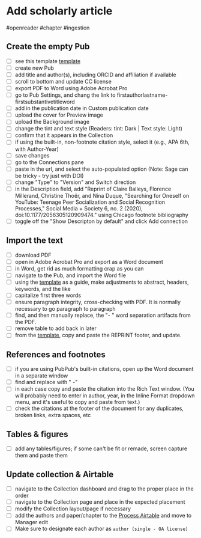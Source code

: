 # Add scholarly article

#openreader #chapter #ingestion

## Create the empty Pub

- [ ] see this template [template](https://www.mediastudies.press/pub/template-scholarly/draft)
- [ ] create new Pub
- [ ] add title and author(s), including ORCID and affiliation if available
- [ ] scroll to bottom and update CC license
- [ ] export PDF to Word using Adobe Acrobat Pro
- [ ] go to Pub Settings, and chang the link to firstauthorlastname-firstsubstantivetitleword
- [ ] add in the publication date in Custom publication date
- [ ] upload the cover for Preview image
- [ ] upload the Background image 
- [ ] change the tint and text style (Readers: tint: Dark | Text style: Light)
- [ ] confirm that it appears in the Collection 
- [ ] if using the built-in, non-footnote citation style, select it (e.g., APA 6th, with Author-Year)
- [ ] save changes
- [ ] go to the Connections pane
- [ ] paste in the url, and select the auto-populated option (Note: Sage can be tricky - try just with DOI)
- [ ] change "Type" to "Version" and Switch direction
- [ ] in the Description field, add "Reprint of Claire Balleys, Florence Millerand, Christine Thoër, and Nina Duque, "Searching for Oneself on YouTube: Teenage Peer Socialization and Social Recognition Processes," Social Media + Society 6, no. 2 (2020), doi:10.1177/2056305120909474." using Chicago footnote bibliography
- [ ] toggle off the "Show Descripton by default" and click Add connection

## Import the text

- [ ] download PDF
- [ ] open in Adobe Acrobat Pro and export as a Word document
- [ ] in Word, get rid as much formatting crap as you can
- [ ] navigate to the Pub, and import the Word file
- [ ] using the [template](https://www.mediastudies.press/pub/template-scholarly/draft) as a guide, make adjustments to abstract, headers, keywords, and the like
- [ ] capitalize first three words
- [ ] ensure paragraph integrity, cross-checking with PDF. It is normally necessary to go paragraph to paragraph
- [ ] find, and then manually replace, the "- " word separation artifacts from the PDF. 
- [ ] remove table to add back in later
- [ ] from the [template](https://www.mediastudies.press/pub/template-scholarly/draft), copy and paste the REPRINT footer, and update.

## References and footnotes

- [ ] if you are using PubPub's built-in citations, open up the Word document in a separate window
- [ ] find and replace with " -" 
- [ ] in each case copy and paste the citation into the Rich Text window. (You will probably need to enter in author, year, in the Inline Format dropdown menu, and it's useful to copy and paste from text.)
- [ ] check the citations at the footer of the document for any duplicates, broken links, extra spaces, etc

## Tables & figures

- [ ] add any tables/figures; if some can't be fit or remade, screen capture them and paste them

## Update collection & Airtable

- [ ] navigate to the Collection dashboard and drag to the proper place in the order
- [ ] navigate to the Collection page and place in the expected placement
- [ ] modify the Collection layout/page if necessary
- [ ] add the authors and paper/chapter to the [Process Airtable](x-icabmobile://x-callback-url/open?url=https://airtable.com/tblqaFC7NIu8c0kQW/viwJ3ppGlE1CZBsE2?blocks=hide) and move to Manager edit
- [ ] Make sure to designate each author as `author (single - OA license)`